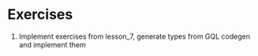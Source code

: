 # Exercises
1. Implement exercises from lesson_7, generate types from GQL codegen and implement them